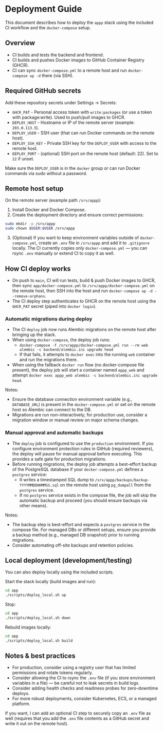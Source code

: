 # Deployment Guide

This document describes how to deploy the `appp` stack using the included CI workflow and the `docker-compose` setup.

## Overview
- CI builds and tests the backend and frontend.
- CI builds and pushes Docker images to GitHub Container Registry (GHCR).
- CI can sync `docker-compose.yml` to a remote host and run `docker-compose up -d` there (via SSH).

## Required GitHub secrets
Add these repository secrets under Settings -> Secrets:

- `GHCR_PAT` - Personal access token with `write:packages` (or use a token with package:write). Used to push/pull images to GHCR.
- `DEPLOY_HOST` - Hostname or IP of the remote server (example: `203.0.113.5`).
- `DEPLOY_USER` - SSH user (that can run Docker commands on the remote host).
- `DEPLOY_SSH_KEY` - Private SSH key for the `DEPLOY_USER` with access to the remote host.
- `DEPLOY_PORT` - (optional) SSH port on the remote host (default: 22). Set to `22` if unset.

Make sure the `DEPLOY_USER` is in the `docker` group or can run Docker commands via sudo without a password.

## Remote host setup
On the remote server (example path `/srv/appp`):

1. Install Docker and Docker Compose.
2. Create the deployment directory and ensure correct permissions:

```bash
sudo mkdir -p /srv/appp
sudo chown $USER:$USER /srv/appp
```

3. (Optional) If you want to keep environment variables outside of `docker-compose.yml`, create an `.env` file in `/srv/appp` and add it to `.gitignore` locally. The CI currently copies only `docker-compose.yml` — you can rsync `.env` manually or extend CI to copy it as well.

## How CI deploy works
- On push to `main`, CI will run tests, build & push Docker images to GHCR, then sync `app/docker-compose.yml` to `/srv/appp/docker-compose.yml` on the remote host, then SSH into the host and run `docker-compose up -d --remove-orphans`.
- The CI deploy step authenticates to GHCR on the remote host using the `GHCR_PAT` secret (piped into `docker login`).

### Automatic migrations during deploy
- The CI `deploy` job now runs Alembic migrations on the remote host after bringing up the stack.
- When using `docker-compose`, the deploy job runs:
	- `docker-compose -f /srv/appp/docker-compose.yml run --rm web alembic -c backend/alembic.ini upgrade head`
	- If that fails, it attempts to `docker exec` into the running `web` container and run the migrations there.
- When using the fallback `docker run` flow (no docker-compose file present), the deploy job will start a container named `appp_web` and attempt `docker exec appp_web alembic -c backend/alembic.ini upgrade head`.

Notes:
- Ensure the database connection environment variable (e.g., `DATABASE_URL`) is present in the `docker-compose.yml` or set on the remote host so Alembic can connect to the DB.
- Migrations are run non-interactively; for production use, consider a migration window or manual review on major schema changes.

### Manual approval and automatic backups

- The `deploy` job is configured to use the `production` environment. If you configure environment protection rules in GitHub (required reviewers), the deploy will pause for manual approval before executing. This provides a safe gate for production migrations.
- Before running migrations, the deploy job attempts a best-effort backup of the PostgreSQL database if your `docker-compose.yml` defines a `postgres` service:
	- It writes a timestamped SQL dump to `/srv/appp/backups/backup-YYYYMMDDHHMMSS.sql` on the remote host using `pg_dumpall` from the `postgres` service.
	- If no `postgres` service exists in the compose file, the job will skip the automatic backup and proceed (you should ensure backups via other means).

Notes:
- The backup step is best-effort and expects a `postgres` service in the compose file. For managed DBs or different setups, ensure you provide a backup method (e.g., managed DB snapshot) prior to running migrations.
- Consider automating off-site backups and retention policies.

## Local deployment (development/testing)
You can also deploy locally using the included scripts.

Start the stack locally (build images and run):

```bash
cd app
./scripts/deploy_local.sh up
```

Stop:

```bash
cd app
./scripts/deploy_local.sh down
```

Rebuild images locally:

```bash
cd app
./scripts/deploy_local.sh build
```

## Notes & best practices
- For production, consider using a registry user that has limited permissions and rotate tokens regularly.
- Consider allowing the CI to rsync the `.env` file (if you store environment variables in a file) — be careful not to leak secrets in build logs.
- Consider adding health checks and readiness probes for zero-downtime deploys.
- For more robust deployments, consider Kubernetes, ECS, or a managed platform.

If you want, I can add an optional CI step to securely copy an `.env` file as well (requires that you add the `.env` file contents as a GitHub secret and write it out on the remote host).